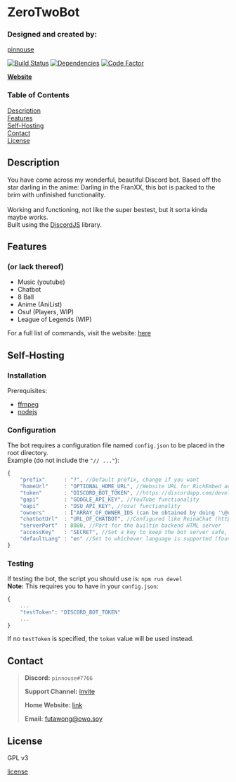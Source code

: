 # ZeroTwoBot
### Designed and created by:
[pinnouse](https://github.com/pinnouse/ZeroTwoBot)

[![Build Status](https://img.shields.io/travis/com/pinnouse/ZeroTwoBot.svg?style=flat-square)](https://travis-ci.com/pinnouse/ZeroTwoBot) [![Dependencies](https://img.shields.io/david/pinnouse/ZeroTwoBot.svg?style=flat-square)](https://david-dm.org/pinnouse/ZeroTwoBot) [![Code Factor](https://img.shields.io/codacy/grade/6be799b2a58b4c769c7ea7e876e9066f.svg?style=flat-square)](https://www.codacy.com/app/pinnouse/ZeroTwoBot)

**[Website](http://zerotwo.gnowbros.com)**

### Table of Contents
[Description](#description)<br />
[Features](#features)<br />
[Self-Hosting](#self-hosting)<br />
[Contact](#contact)<br />
[License](#license)

## Description
You have come across my wonderful, beautiful Discord bot. Based off the star darling in the anime: Darling in the FranXX, this bot is packed to the brim with unfinished functionality.
<br />
<br />
Working and functioning, not like the super bestest, but it sorta kinda maybe works.
<br />
Built using the [DiscordJS](https://discord.js.org) library.

## Features
### (or lack thereof)
- Music (youtube)
- Chatbot
- 8 Ball
- Anime (AniList)
- Osu! (Players, WIP)
- League of Legends (WIP)

For a full list of commands, visit the website: [here](http://zerotwo.gnowbros.com)

## Self-Hosting
### Installation

Prerequisites:
- [ffmpeg](https://www.ffmpeg.org)
- [nodejs](https://nodejs.org)

### Configuration
The bot requires a configuration file named ` config.json ` to be placed in the root directory.
<br />
Example (do not include the `"// ..."`):

```js
{
    "prefix"      : "?", //Default prefix, change if you want
    "homeUrl"     : "OPTIONAL_HOME_URL", //Website URL for RichEmbed author links
    "token"       : "DISCORD_BOT_TOKEN", //https://discordapp.com/developers
    "gapi"        : "GOOGLE_API_KEY", //YouTube functionality
    "oapi"        : "OSU_API_KEY", //osu! functionality
    "owners"      : ["ARRAY_OF_OWNER_IDS (can be obtained by doing '\@username#tag'"], //So you can use the kill command
    "chatbotUrl"  : "URL_OF_CHATBOT", //Configured like ReinaChat (https://github.com/pinnouse/ReinaChat)
    "serverPort"  : 8080, //Port for the builtin backend HTML server
    "accessKey"   : "SECRET", //Set a key to keep the bot server safe, passed as a GET 'key=' argument
    "defaultLang" : "en" //Set to whichever language is supported (found in ./locales/)
}
```

### Testing
If testing the bot, the script you should use is: `npm run devel`
<br />
**Note:** This requires you to have in your ` config.json `:

```js
{
    ...
    "testToken": "DISCORD_BOT_TOKEN"
    ...
}
```
If no `testToken` is specified, the `token` value will be used instead.

## Contact

> **Discord:** `pinnouse#7766`
>
> **Support Channel:** [invite](https://discord.gg/XZXD2gU)
>
> **Home Website:** [link](https://gnowbros.com)
>
> **Email:** [futawong@owo.soy](mailto:futawong@owo.soy)

## License
GPL v3

[license](./LICENSE)
